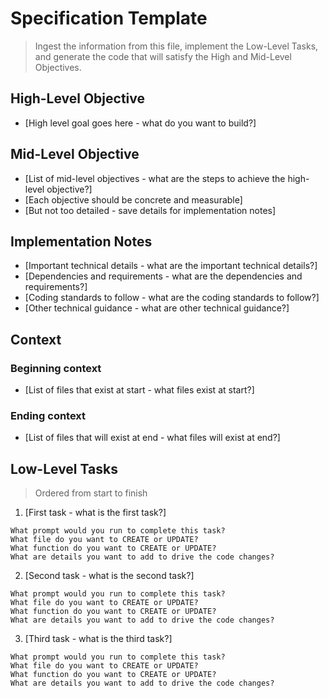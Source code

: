 # Specification Template

> Ingest the information from this file, implement the Low-Level Tasks, and generate the code that will satisfy the High and Mid-Level Objectives.

## High-Level Objective

- [High level goal goes here - what do you want to build?]

## Mid-Level Objective

- [List of mid-level objectives - what are the steps to achieve the high-level objective?]
- [Each objective should be concrete and measurable]
- [But not too detailed - save details for implementation notes]

## Implementation Notes

- [Important technical details - what are the important technical details?]
- [Dependencies and requirements - what are the dependencies and requirements?]
- [Coding standards to follow - what are the coding standards to follow?]
- [Other technical guidance - what are other technical guidance?]

## Context

### Beginning context

- [List of files that exist at start - what files exist at start?]

### Ending context

- [List of files that will exist at end - what files will exist at end?]

## Low-Level Tasks

> Ordered from start to finish

1. [First task - what is the first task?]

```
What prompt would you run to complete this task?
What file do you want to CREATE or UPDATE?
What function do you want to CREATE or UPDATE?
What are details you want to add to drive the code changes?
```

2. [Second task - what is the second task?]

```
What prompt would you run to complete this task?
What file do you want to CREATE or UPDATE?
What function do you want to CREATE or UPDATE?
What are details you want to add to drive the code changes?
```

3. [Third task - what is the third task?]

```
What prompt would you run to complete this task?
What file do you want to CREATE or UPDATE?
What function do you want to CREATE or UPDATE?
What are details you want to add to drive the code changes?
```
